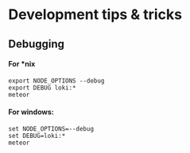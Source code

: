 # Development tips & tricks

## Debugging

#### For *nix

```shell
export NODE_OPTIONS --debug
export DEBUG loki:*
meteor
```

#### For windows:

```shell
set NODE_OPTIONS=--debug
set DEBUG=loki:*
meteor
```
